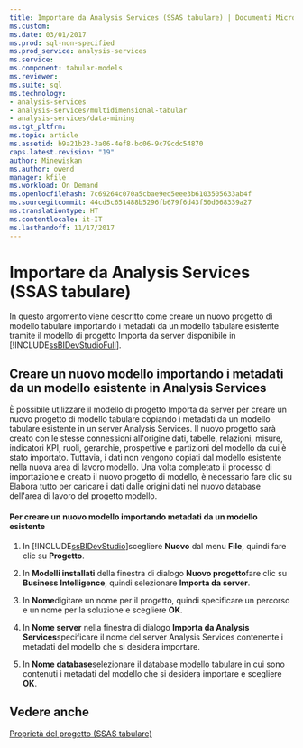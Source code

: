 ```yaml
---
title: Importare da Analysis Services (SSAS tabulare) | Documenti Microsoft
ms.custom: 
ms.date: 03/01/2017
ms.prod: sql-non-specified
ms.prod_service: analysis-services
ms.service: 
ms.component: tabular-models
ms.reviewer: 
ms.suite: sql
ms.technology:
- analysis-services
- analysis-services/multidimensional-tabular
- analysis-services/data-mining
ms.tgt_pltfrm: 
ms.topic: article
ms.assetid: b9a21b23-3a06-4ef8-bc06-9c79cdc54870
caps.latest.revision: "19"
author: Minewiskan
ms.author: owend
manager: kfile
ms.workload: On Demand
ms.openlocfilehash: 7c69264c070a5cbae9ed5eee3b6103505633ab4f
ms.sourcegitcommit: 44cd5c651488b5296fb679f6d43f50d068339a27
ms.translationtype: HT
ms.contentlocale: it-IT
ms.lasthandoff: 11/17/2017
---
```

# <a name="import-from-analysis-services-ssas-tabular"></a>Importare da Analysis Services (SSAS tabulare)
  In questo argomento viene descritto come creare un nuovo progetto di modello tabulare importando i metadati da un modello tabulare esistente tramite il modello di progetto Importa da server disponibile in [!INCLUDE[ssBIDevStudioFull](../../includes/ssbidevstudiofull-md.md)].  
  
## <a name="create-a-new-model-by-importing-metadata-from-an-existing-model-in-analysis-services"></a>Creare un nuovo modello importando i metadati da un modello esistente in Analysis Services  
 È possibile utilizzare il modello di progetto Importa da server per creare un nuovo progetto di modello tabulare copiando i metadati da un modello tabulare esistente in un server Analysis Services. Il nuovo progetto sarà creato con le stesse connessioni all'origine dati, tabelle, relazioni, misure, indicatori KPI, ruoli, gerarchie, prospettive e partizioni del modello da cui è stato importato. Tuttavia, i dati non vengono copiati dal modello esistente nella nuova area di lavoro modello. Una volta completato il processo di importazione e creato il nuovo progetto di modello, è necessario fare clic su Elabora tutto per caricare i dati dalle origini dati nel nuovo database dell'area di lavoro del progetto modello.  
  
#### <a name="to-create-a-new-model-by-importing-metadata-from-an-existing-model"></a>Per creare un nuovo modello importando metadati da un modello esistente  
  
1.  In [!INCLUDE[ssBIDevStudio](../../includes/ssbidevstudio-md.md)]scegliere **Nuovo** dal menu **File**, quindi fare clic su **Progetto**.  
  
2.  In **Modelli installati** della finestra di dialogo **Nuovo progetto**fare clic su **Business Intelligence**, quindi selezionare **Importa da server**.  
  
3.  In **Nome**digitare un nome per il progetto, quindi specificare un percorso e un nome per la soluzione e scegliere **OK**.  
  
4.  In **Nome server** nella finestra di dialogo **Importa da Analysis Services**specificare il nome del server Analysis Services contenente i metadati del modello che si desidera importare.  
  
5.  In **Nome database**selezionare il database modello tabulare in cui sono contenuti i metadati del modello che si desidera importare e scegliere **OK**.  
  
## <a name="see-also"></a>Vedere anche  
 [Proprietà del progetto &#40;SSAS tabulare&#41;](../../analysis-services/tabular-models/project-properties-ssas-tabular.md)  
  
  
